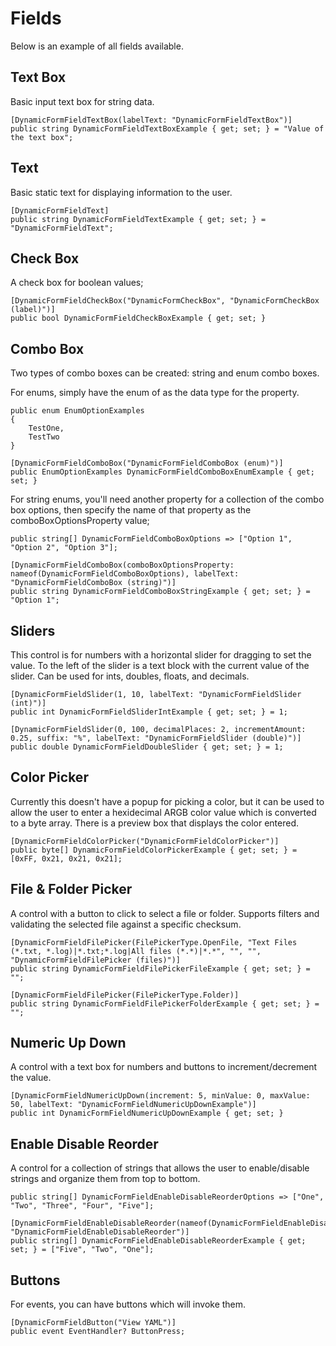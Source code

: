 # Fields

Below is an example of all fields available.

## Text Box

Basic input text box for string data.

```
[DynamicFormFieldTextBox(labelText: "DynamicFormFieldTextBox")]
public string DynamicFormFieldTextBoxExample { get; set; } = "Value of the text box";
```

## Text

Basic static text for displaying information to the user.

```
[DynamicFormFieldText]
public string DynamicFormFieldTextExample { get; set; } = "DynamicFormFieldText";
```

## Check Box

A check box for boolean values;

```
[DynamicFormFieldCheckBox("DynamicFormCheckBox", "DynamicFormCheckBox (label)")]
public bool DynamicFormFieldCheckBoxExample { get; set; }
```

## Combo Box

Two types of combo boxes can be created: string and enum combo boxes.

For enums, simply have the enum of as the data type for the property.

```
public enum EnumOptionExamples
{
    TestOne,
    TestTwo
}

[DynamicFormFieldComboBox("DynamicFormFieldComboBox (enum)")]
public EnumOptionExamples DynamicFormFieldComboBoxEnumExample { get; set; }
```

For string enums, you'll need another property for a collection of the combo box options, then specify the name of that property as the comboBoxOptionsProperty value;

```
public string[] DynamicFormFieldComboBoxOptions => ["Option 1", "Option 2", "Option 3"];

[DynamicFormFieldComboBox(comboBoxOptionsProperty: nameof(DynamicFormFieldComboBoxOptions), labelText: "DynamicFormFieldComboBox (string)")]
public string DynamicFormFieldComboBoxStringExample { get; set; } = "Option 1";

```

## Sliders

This control is for numbers with a horizontal slider for dragging to set the value. To the left of the slider is a text block with the current value of the slider. Can be used for ints, doubles, floats, and decimals.

```
[DynamicFormFieldSlider(1, 10, labelText: "DynamicFormFieldSlider (int)")]
public int DynamicFormFieldSliderIntExample { get; set; } = 1;

[DynamicFormFieldSlider(0, 100, decimalPlaces: 2, incrementAmount: 0.25, suffix: "%", labelText: "DynamicFormFieldSlider (double)")]
public double DynamicFormFieldDoubleSlider { get; set; } = 1;
```

## Color Picker

Currently this doesn't have a popup for picking a color, but it can be used to allow the user to enter a hexidecimal ARGB color value which is converted to a byte array. There is a preview box that displays the color entered.

```
[DynamicFormFieldColorPicker("DynamicFormFieldColorPicker")]
public byte[] DynamicFormFieldColorPickerExample { get; set; } = [0xFF, 0x21, 0x21, 0x21];
```

## File & Folder Picker

A control with a button to click to select a file or folder. Supports filters and validating the selected file against a specific checksum.

```
[DynamicFormFieldFilePicker(FilePickerType.OpenFile, "Text Files (*.txt, *.log)|*.txt;*.log|All files (*.*)|*.*", "", "", "DynamicFormFieldFilePicker (files)")]
public string DynamicFormFieldFilePickerFileExample { get; set; } = "";

[DynamicFormFieldFilePicker(FilePickerType.Folder)]
public string DynamicFormFieldFilePickerFolderExample { get; set; } = "";
```

## Numeric Up Down

A control with a text box for numbers and buttons to increment/decrement the value.

```
[DynamicFormFieldNumericUpDown(increment: 5, minValue: 0, maxValue: 50, labelText: "DynamicFormFieldNumericUpDownExample")]
public int DynamicFormFieldNumericUpDownExample { get; set; }
```

## Enable Disable Reorder

A control for a collection of strings that allows the user to enable/disable strings and organize them from top to bottom.

```
public string[] DynamicFormFieldEnableDisableReorderOptions => ["One", "Two", "Three", "Four", "Five"];

[DynamicFormFieldEnableDisableReorder(nameof(DynamicFormFieldEnableDisableReorderOptions), "DynamicFormFieldEnableDisableReorder")]
public string[] DynamicFormFieldEnableDisableReorderExample { get; set; } = ["Five", "Two", "One"];
```

## Buttons

For events, you can have buttons which will invoke them.

```
[DynamicFormFieldButton("View YAML")] 
public event EventHandler? ButtonPress;
```